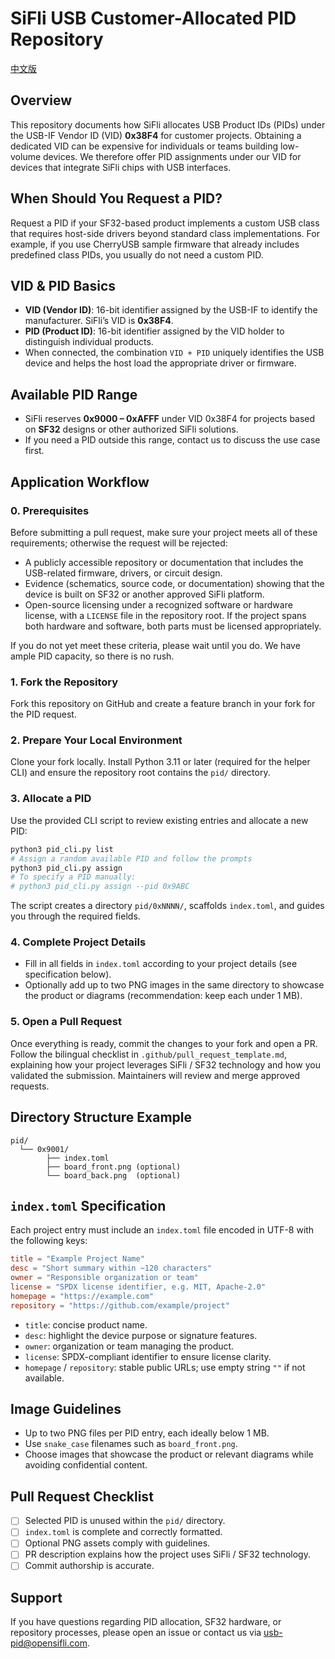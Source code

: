 # SiFli USB Customer-Allocated PID Repository

[中文版](README.md)

## Overview

This repository documents how SiFli allocates USB Product IDs (PIDs) under the USB-IF Vendor ID (VID) **0x38F4** for customer projects. Obtaining a dedicated VID can be expensive for individuals or teams building low-volume devices. We therefore offer PID assignments under our VID for devices that integrate SiFli chips with USB interfaces.

## When Should You Request a PID?

Request a PID if your SF32-based product implements a custom USB class that requires host-side drivers beyond standard class implementations. For example, if you use CherryUSB sample firmware that already includes predefined class PIDs, you usually do not need a custom PID.

## VID & PID Basics

- **VID (Vendor ID)**: 16-bit identifier assigned by the USB-IF to identify the manufacturer. SiFli’s VID is **0x38F4**.
- **PID (Product ID)**: 16-bit identifier assigned by the VID holder to distinguish individual products.
- When connected, the combination `VID + PID` uniquely identifies the USB device and helps the host load the appropriate driver or firmware.

## Available PID Range

- SiFli reserves **0x9000 – 0xAFFF** under VID 0x38F4 for projects based on **SF32** designs or other authorized SiFli solutions.
- If you need a PID outside this range, contact us to discuss the use case first.

## Application Workflow

### 0. Prerequisites

Before submitting a pull request, make sure your project meets all of these requirements; otherwise the request will be rejected:

- A publicly accessible repository or documentation that includes the USB-related firmware, drivers, or circuit design.
- Evidence (schematics, source code, or documentation) showing that the device is built on SF32 or another approved SiFli platform.
- Open-source licensing under a recognized software or hardware license, with a `LICENSE` file in the repository root. If the project spans both hardware and software, both parts must be licensed appropriately.

If you do not yet meet these criteria, please wait until you do. We have ample PID capacity, so there is no rush.

### 1. Fork the Repository

Fork this repository on GitHub and create a feature branch in your fork for the PID request.

### 2. Prepare Your Local Environment

Clone your fork locally. Install Python 3.11 or later (required for the helper CLI) and ensure the repository root contains the `pid/` directory.

### 3. Allocate a PID

Use the provided CLI script to review existing entries and allocate a new PID:

```bash
python3 pid_cli.py list
# Assign a random available PID and follow the prompts
python3 pid_cli.py assign
# To specify a PID manually:
# python3 pid_cli.py assign --pid 0x9ABC
```

The script creates a directory `pid/0xNNNN/`, scaffolds `index.toml`, and guides you through the required fields.

### 4. Complete Project Details

- Fill in all fields in `index.toml` according to your project details (see specification below).
- Optionally add up to two PNG images in the same directory to showcase the product or diagrams (recommendation: keep each under 1 MB).

### 5. Open a Pull Request

Once everything is ready, commit the changes to your fork and open a PR. Follow the bilingual checklist in `.github/pull_request_template.md`, explaining how your project leverages SiFli / SF32 technology and how you validated the submission. Maintainers will review and merge approved requests.

## Directory Structure Example

```
pid/
  └── 0x9001/
        ├── index.toml
        ├── board_front.png (optional)
        └── board_back.png  (optional)
```

## `index.toml` Specification

Each project entry must include an `index.toml` file encoded in UTF-8 with the following keys:

```toml
title = "Example Project Name"
desc = "Short summary within ~120 characters"
owner = "Responsible organization or team"
license = "SPDX license identifier, e.g. MIT, Apache-2.0"
homepage = "https://example.com"
repository = "https://github.com/example/project"
```

- `title`: concise product name.
- `desc`: highlight the device purpose or signature features.
- `owner`: organization or team managing the product.
- `license`: SPDX-compliant identifier to ensure license clarity.
- `homepage` / `repository`: stable public URLs; use empty string `""` if not available.

## Image Guidelines

- Up to two PNG files per PID entry, each ideally below 1 MB.
- Use `snake_case` filenames such as `board_front.png`.
- Choose images that showcase the product or relevant diagrams while avoiding confidential content.

## Pull Request Checklist

- [ ] Selected PID is unused within the `pid/` directory.
- [ ] `index.toml` is complete and correctly formatted.
- [ ] Optional PNG assets comply with guidelines.
- [ ] PR description explains how the project uses SiFli / SF32 technology.
- [ ] Commit authorship is accurate.

## Support

If you have questions regarding PID allocation, SF32 hardware, or repository processes, please open an issue or contact us via <usb-pid@opensifli.com>.
